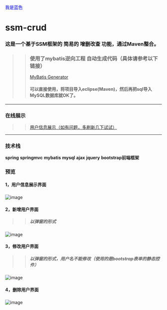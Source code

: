 <font color=Blue>我是蓝色</font>
# ssm-crud
### 这是一个基于SSM框架的 简易的 增删改查 功能，通过Maven整合。
>>### 使用了mybatis逆向工程 自动生成代码（具体请参考以下链接）
>>[MyBatis Generator](http://www.mybatis.org/generator/index.html)  
>>#### 可以直接使用，将项目导入eclipse(Maven)，然后再把sql导入MySQL数据库就OK了。
---
### 在线展示
>>[用户信息展示（如有问题，多刷新几下试试）](http://182.61.136.218:8080/crud)
---
### 技术栈
**spring** **springmvc** **mybatis** **mysql** **ajax** **jquery** **bootstrap前端框架**
### 预览
#### 1，用户信息展示界面
>>##### 
![image](https://github.com/ML123456/SSM-CRUD/blob/master/crud/waber/%E7%94%A8%E6%88%B7%E4%BF%A1%E6%81%AF%E5%B1%95%E7%A4%BA.png)
#### 2，新增用户界面
>>##### 以弹窗的形式
![image](https://github.com/ML123456/SSM-CRUD/blob/master/crud/waber/%E6%96%B0%E5%A2%9E%E7%94%A8%E6%88%B7.png)
#### 3，修改用户界面
>>##### 以弹窗的形式，用户名不能修改（使用的是bootstrap表单的静态控件）
![image](https://github.com/ML123456/SSM-CRUD/blob/master/crud/waber/%E4%BF%AE%E6%94%B9%E7%94%A8%E6%88%B7.png)
#### 4，删除用户界面
>>##### 
![image](https://github.com/ML123456/SSM-CRUD/blob/master/crud/waber/%E5%88%A0%E9%99%A4%E7%94%A8%E6%88%B7.png)
